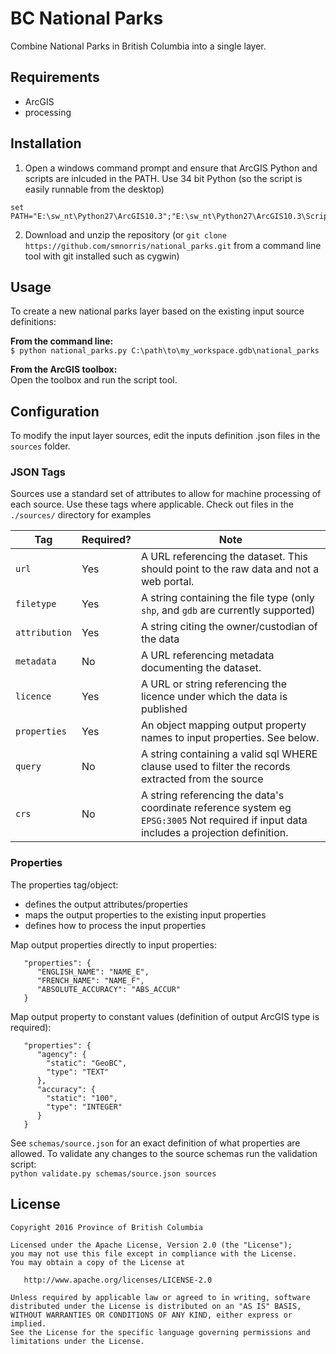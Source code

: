 # BC National Parks
Combine National Parks in British Columbia into a single layer.

## Requirements

- ArcGIS 
- processing

## Installation
1. Open a windows command prompt and ensure that ArcGIS Python and scripts are inlcuded in the PATH. Use 34 bit Python (so the script is easily runnable from the desktop)  
  ```
  set PATH="E:\sw_nt\Python27\ArcGIS10.3";"E:\sw_nt\Python27\ArcGIS10.3\Scripts";%PATH%
  ```
2. Download and unzip the repository (or `git clone https://github.com/smnorris/national_parks.git` from a command line tool with git installed such as cygwin)


## Usage

To create a new national parks layer based on the existing input source definitions:

**From the command line:**  
`$ python national_parks.py C:\path\to\my_workspace.gdb\national_parks`

**From the ArcGIS toolbox:**  
Open the toolbox and run the script tool.

## Configuration

To modify the input layer sources, edit the inputs definition .json files in the `sources` folder. 

### JSON Tags

Sources use a standard set of attributes to allow for machine processing of
each source. Use these tags where applicable. Check out files in the
`./sources/` directory for examples


 Tag          | Required? | Note
------------- | --------- | ----
`url`         | Yes | A URL referencing the dataset. This should point to the raw data and not a web portal.
`filetype`    | Yes | A string containing the file type (only `shp`, and `gdb` are currently supported)
`attribution` | Yes | A string citing the owner/custodian of the data
`metadata`    | No  | A URL referencing metadata documenting the dataset.
`licence`     | Yes | A URL or string referencing the licence under which the data is published
`properties`  | Yes | An object mapping output property names to input properties. See below.
`query`       | No  | A string containing a valid sql WHERE clause used to filter the records extracted from the source
`crs`         | No  | A string referencing the data's coordinate reference system eg `EPSG:3005` Not required if input data includes a projection definition.

### Properties 

The properties tag/object:

- defines the output attributes/properties
- maps the output properties to the existing input properties
- defines how to process the input properties

Map output properties directly to input properties:
```
   "properties": {
      "ENGLISH_NAME": "NAME_E",
      "FRENCH_NAME": "NAME_F",
      "ABSOLUTE_ACCURACY": "ABS_ACCUR"
   }
```

Map output property to constant values (definition of output ArcGIS type is required):
```
   "properties": {
      "agency": {
        "static": "GeoBC",
        "type": "TEXT"
      },
      "accuracy": {
        "static": "100",
        "type": "INTEGER"
      }
   }
```

See `schemas/source.json` for an exact definition of what properties are allowed.  To validate any changes to the source schemas run the validation script:  
`python validate.py schemas/source.json sources`

## License

    Copyright 2016 Province of British Columbia

    Licensed under the Apache License, Version 2.0 (the "License");
    you may not use this file except in compliance with the License.
    You may obtain a copy of the License at 

       http://www.apache.org/licenses/LICENSE-2.0

    Unless required by applicable law or agreed to in writing, software
    distributed under the License is distributed on an "AS IS" BASIS,
    WITHOUT WARRANTIES OR CONDITIONS OF ANY KIND, either express or implied.
    See the License for the specific language governing permissions and
    limitations under the License.

